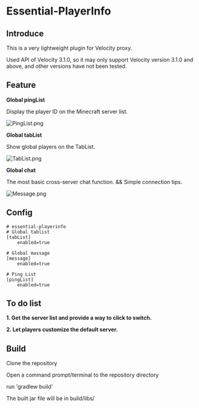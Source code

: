 # Essential-PlayerInfo

## Introduce

This is a very lightweight plugin for Velocity proxy.

Used API of Velocity 3.1.0, so it may only support Velocity version 3.1.0 and above, and other versions have not been tested.

## Feature

**Global pingList**

Display the player ID on the Minecraft server list.

![PingList.png][1]

**Global tabList**

Show global players on the TabList.

![TabList.png][2]

**Global chat**

The most basic cross-server chat function. && Simple connection tips.

![Message.png][3]

## Config

    # essential-playerinfo
    # Global tablist
    [tabList]
        enabled=true

    # Global massage
    [message]
        enabled=true

    # Ping List
    [pingList]
        enabled=true

## To do list

**1. Get the server list and provide a way to click to switch.**

**2. Let players customize the default server.**

## Build

Clone the repository

Open a command prompt/terminal to the repository directory

run 'gradlew build'

The built jar file will be in build/libs/

[1]: https://cdn.ussjackdaw.com/image/PingList.png
[2]: https://cdn.ussjackdaw.com/image/TabList.png
[3]: https://cdn.ussjackdaw.com/image/Message.png
